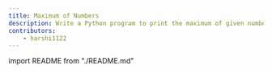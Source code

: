 ```yaml
---
title: Maximum of Numbers
description: Write a Python program to print the maximum of given numbers
contributors:
    - harshi1122
---
```


import README from "./README.md"

<README />